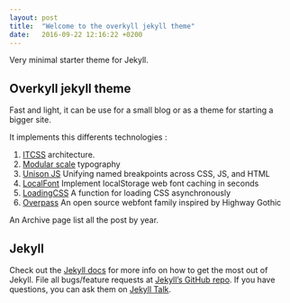 ```yaml
---
layout: post
title:  "Welcome to the overkyll jekyll theme"
date:   2016-09-22 12:16:22 +0200
---
```


Very minimal starter theme for Jekyll.

## Overkyll jekyll theme ##

Fast and light, it can be use for a small blog or as a theme for starting a bigger site. 

It implements this differents technologies :

 1. [ITCSS][itcss] architecture. 
 2. [Modular scale][modular-scale] typography 
 3. [Unison JS][unison] Unifying named breakpoints across CSS, JS, and HTML
 4. [LocalFont][localFont] Implement localStorage web font caching in seconds
 5. [LoadingCSS][loadingCSS] A function for loading CSS asynchronously
 6. [Overpass][overpass] An open source webfont family inspired by Highway Gothic

An Archive page list all the post by year.

## Jekyll

Check out the [Jekyll docs][jekyll-docs] for more info on how to get the most out of Jekyll. File all bugs/feature requests at [Jekyll’s GitHub repo][jekyll-gh]. If you have questions, you can ask them on [Jekyll Talk][jekyll-talk].

[jekyll-docs]: http://jekyllrb.com/docs/home
[jekyll-gh]:   https://github.com/jekyll/jekyll
[jekyll-talk]: https://talk.jekyllrb.com/
[itcss]: http://itcss.io/
[modular-scale]: http://www.modularscale.com/
[unison]: http://bjork24.github.io/Unison/
[localFont]: https://jaicab.com/localFont/
[loadingCSS]: https://github.com/filamentgroup/loadCSS
[loadingCSS]: https://github.com/filamentgroup/loadCSS
[overpass]: http://overpassfont.org/
